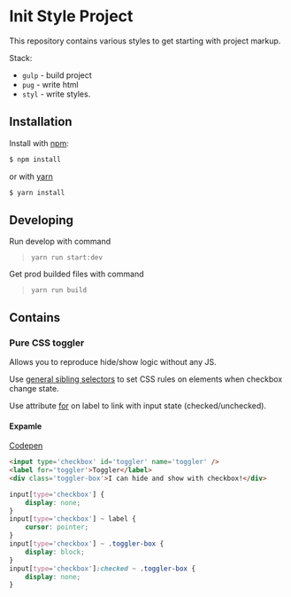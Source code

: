 # Init Style Project

This repository contains various styles to get starting with project markup.

Stack:
- `gulp` - build project
- `pug` - write html
- `styl` - write styles.


## Installation

Install with [npm](http://www.npmjs.com/):

```sh
$ npm install
```
or with [yarn](https://yarnpkg.com/)
```sh
$ yarn install
```

## Developing

Run develop with command
>`yarn run start:dev`

Get prod builded files with command
>`yarn run build`

## Contains

### Pure CSS toggler

Allows you to reproduce hide/show logic without any JS.

Use [general sibling selectors](https://developer.mozilla.org/en-US/docs/Web/CSS/General_sibling_selectors)
to set CSS rules on elements when checkbox change state.

Use attribute [for](https://developer.mozilla.org/en-US/docs/Web/HTML/Element/label)
on label to link with input state (checked/unchecked).

#### Expamle

[Codepen](https://codepen.io/xenikopa/pen/YzXaMYx)

```html
<input type='checkbox' id='toggler' name='toggler' />
<label for='toggler'>Toggler</label>
<div class='toggler-box'>I can hide and show with checkbox!</div>
```

```css
input[type='checkbox'] {
    display: none;
}
input[type='checkbox'] ~ label {
    cursor: pointer;
}
input[type='checkbox'] ~ .toggler-box {
    display: block;
}
input[type='checkbox']:checked ~ .toggler-box {
    display: none;
}
```



